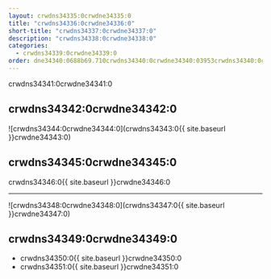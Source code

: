 ```yaml
---
layout: crwdns34335:0crwdne34335:0
title: "crwdns34336:0crwdne34336:0"
short-title: "crwdns34337:0crwdne34337:0"
description: "crwdns34338:0crwdne34338:0"
categories:
  - crwdns34339:0crwdne34339:0
order: dne34340:0688b69.710crwdns34340:0crwdne34340:03953crwdns34340:0crwdne34340:0
---
```

crwdns34341:0crwdne34341:0

## crwdns34342:0crwdne34342:0

![crwdns34344:0crwdne34344:0](crwdns34343:0{{ site.baseurl }}crwdne34343:0)

## crwdns34345:0crwdne34345:0

crwdns34346:0{{ site.baseurl }}crwdne34346:0

<hr />

![crwdns34348:0crwdne34348:0](crwdns34347:0{{ site.baseurl }}crwdne34347:0)

## crwdns34349:0crwdne34349:0

- crwdns34350:0{{ site.baseurl }}crwdne34350:0 
- crwdns34351:0{{ site.baseurl }}crwdne34351:0